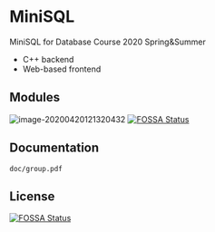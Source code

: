 # MiniSQL
MiniSQL for Database Course 2020 Spring&amp;Summer

- C++ backend
- Web-based frontend

## Modules

![image-20200420121320432](doc/img/modules.png)
[![FOSSA Status](https://app.fossa.com/api/projects/git%2Bgithub.com%2FiamNCJ%2Fminisql.svg?type=shield)](https://app.fossa.com/projects/git%2Bgithub.com%2FiamNCJ%2Fminisql?ref=badge_shield)

## Documentation

`doc/group.pdf`

## License
[![FOSSA Status](https://app.fossa.com/api/projects/git%2Bgithub.com%2FiamNCJ%2Fminisql.svg?type=large)](https://app.fossa.com/projects/git%2Bgithub.com%2FiamNCJ%2Fminisql?ref=badge_large)
